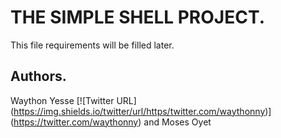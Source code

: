 # THE SIMPLE SHELL PROJECT.

This file requirements will be filled later.

## Authors.
Waython Yesse [![Twitter URL] (https://img.shields.io/twitter/url/https/twitter.com/waythonny)] (https://twitter.com/waythonny)
and Moses Oyet

